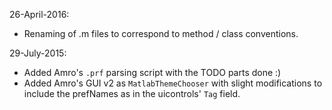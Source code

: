26-April-2016:
- Renaming of .m files to correspond to method / class conventions.

29-July-2015:
- Added Amro's `.prf` parsing script with the TODO parts done :)
- Added Amro's GUI v2 as `MatlabThemeChooser` with slight modifications to include the prefNames as in the uicontrols' `Tag` field.
